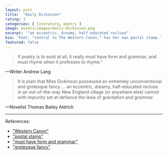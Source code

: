 ```yaml
---
layout: post
title:  "Emily Dickinson"
rating: 1
categories: [ literature, poetry ]
image: assets/images/emily-dickinson.png
excerpt: '"an eccentric, dreamy, half-educated recluse"'
bio: 'Poet, "central to The Western Canon," has her own postal stamp.'
featured: false
---
```


> If poetry is to exist at all, it really must have form and grammar, and must rhyme when it professes to rhyme."

—Writer Andrew Lang

> It is plain that Miss Dickinson possessed an extremely unconventional and grotesque fancy ... an eccentric, dreamy, half-educated recluse in an out-of-the-way New England village (or anywhere else) cannot with impunity set at defiance the laws of gravitation and grammar.

—Novelist Thomas Bailey Aldrich

---

References:

- ["Western Canon"](https://en.wikipedia.org/wiki/The_Western_Canon)
- ["postal stamp"](https://postalmuseum.si.edu/exhibition/women-on-stamps-part-3-literature-poets/emily-dickinson)
- ["must have form and grammar"](https://en.wikipedia.org/wiki/Emily_Dickinson#cite_ref-169)
- ["grotesque fancy"](https://en.wikipedia.org/wiki/Emily_Dickinson#cite_ref-180)
